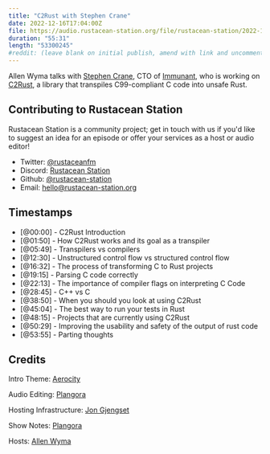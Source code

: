 ```yaml
---
title: "C2Rust with Stephen Crane"
date: 2022-12-16T17:04:00Z
file: https://audio.rustacean-station.org/file/rustacean-station/2022-12-16-stephen-crane.mp3
duration: "55:31"
length: "53300245"
#reddit: (leave blank on initial publish, amend with link and uncomment this line after Reddit thread has been posted)
---
```

Allen Wyma talks with [Stephen Crane](https://immunant.com/authors/stephen-crane/), CTO of [Immunant](https://immunant.com/), who is working on [C2Rust](https://github.com/immunant/c2rust), a library that transpiles C99-compliant C code into unsafe Rust.

## Contributing to Rustacean Station

Rustacean Station is a community project; get in touch with us if you'd like to suggest an idea for an episode or offer your services as a host or audio editor!

- Twitter: [@rustaceanfm](https://twitter.com/rustaceanfm)
- Discord: [Rustacean Station](https://discord.gg/cHc3Gyc)
- Github: [@rustacean-station](https://github.com/rustacean-station/)
- Email: [hello@rustacean-station.org](mailto:hello@rustacean-station.org)

## Timestamps
- [@00:00] - C2Rust Introduction
- [@01:50] - How C2Rust works and its goal as a transpiler
- [@05:49] - Transpilers vs compilers
- [@12:30] - Unstructured control flow vs structured control flow
- [@16:32] - The process of transforming C to Rust projects
- [@19:15] - Parsing C code correctly
- [@22:13] - The importance of compiler flags on interpreting C Code
- [@28:45] - C++ vs C
- [@38:50] - When you should you look at using C2Rust
- [@45:04] - The best way to run your tests in Rust
- [@48:15] - Projects that are currently using C2Rust 
- [@50:29] - Improving the usability and safety of the output of rust code
- [@53:55] - Parting thoughts

## Credits
Intro Theme: [Aerocity](https://twitter.com/AerocityMusic)

Audio Editing: [Plangora](https://twitter.com/plangora)

Hosting Infrastructure: [Jon Gjengset](https://twitter.com/jonhoo/)

Show Notes: [Plangora](https://twitter.com/plangora)

Hosts: [Allen Wyma](https://twitter.com/allenwyma)

